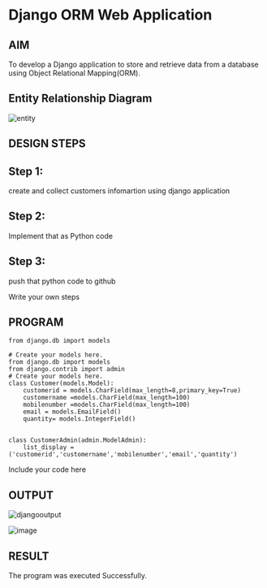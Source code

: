# Django ORM Web Application

## AIM
To develop a Django application to store and retrieve data from a database using Object Relational Mapping(ORM).

## Entity Relationship Diagram

![entity](https://user-images.githubusercontent.com/118680361/215241165-4fa09060-063e-490b-a1b9-3df9d3bc7263.png)


## DESIGN STEPS

## Step 1:
create and collect customers infomartion using django application

## Step 2:
Implement that as Python code

## Step 3:
push that python code to github

Write your own steps

## PROGRAM
```
from django.db import models

# Create your models here. 
from django.db import models
from django.contrib import admin
# Create your models here.
class Customer(models.Model):
    customerid = models.CharField(max_length=8,primary_key=True)
    customername =models.CharField(max_length=100)
    mobilenumber =models.CharField(max_length=100)
    email = models.EmailField()
    quantity= models.IntegerField()
    

class CustomerAdmin(admin.ModelAdmin):
    list_display = ('customerid','customername','mobilenumber','email','quantity')
```
Include your code here

## OUTPUT

![djangooutput](https://user-images.githubusercontent.com/118680361/215241167-88102f18-436d-4b0a-b076-0ddf56da935b.png)

![image](https://user-images.githubusercontent.com/118680361/215241348-056860c2-1418-4044-bbd9-e61698638e6a.png)


## RESULT
The program was executed Successfully.
